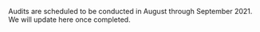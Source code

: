 Audits are scheduled to be conducted in August through September 2021. We will update here once completed.
